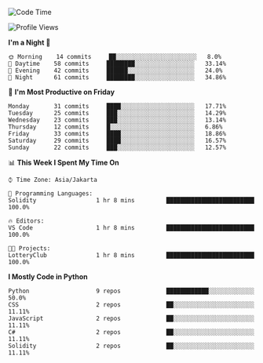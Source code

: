 <!--START_SECTION:waka-->
![Code Time](http://img.shields.io/badge/Code%20Time-973%20hrs%2057%20mins-blue)

![Profile Views](http://img.shields.io/badge/Profile%20Views-167-blue)

**I'm a Night 🦉** 

```text
🌞 Morning    14 commits     ██░░░░░░░░░░░░░░░░░░░░░░░   8.0% 
🌆 Daytime    58 commits     ████████░░░░░░░░░░░░░░░░░   33.14% 
🌃 Evening    42 commits     ██████░░░░░░░░░░░░░░░░░░░   24.0% 
🌙 Night      61 commits     ████████░░░░░░░░░░░░░░░░░   34.86%

```
📅 **I'm Most Productive on Friday** 

```text
Monday       31 commits     ████░░░░░░░░░░░░░░░░░░░░░   17.71% 
Tuesday      25 commits     ███░░░░░░░░░░░░░░░░░░░░░░   14.29% 
Wednesday    23 commits     ███░░░░░░░░░░░░░░░░░░░░░░   13.14% 
Thursday     12 commits     █░░░░░░░░░░░░░░░░░░░░░░░░   6.86% 
Friday       33 commits     ████░░░░░░░░░░░░░░░░░░░░░   18.86% 
Saturday     29 commits     ████░░░░░░░░░░░░░░░░░░░░░   16.57% 
Sunday       22 commits     ███░░░░░░░░░░░░░░░░░░░░░░   12.57%

```


📊 **This Week I Spent My Time On** 

```text
⌚︎ Time Zone: Asia/Jakarta

💬 Programming Languages: 
Solidity                 1 hr 8 mins         █████████████████████████   100.0%

🔥 Editors: 
VS Code                  1 hr 8 mins         █████████████████████████   100.0%

🐱‍💻 Projects: 
LotteryClub              1 hr 8 mins         █████████████████████████   100.0%

```

**I Mostly Code in Python** 

```text
Python                   9 repos             ████████████░░░░░░░░░░░░░   50.0% 
CSS                      2 repos             ██░░░░░░░░░░░░░░░░░░░░░░░   11.11% 
JavaScript               2 repos             ██░░░░░░░░░░░░░░░░░░░░░░░   11.11% 
C#                       2 repos             ██░░░░░░░░░░░░░░░░░░░░░░░   11.11% 
Solidity                 2 repos             ██░░░░░░░░░░░░░░░░░░░░░░░   11.11%

```



<!--END_SECTION:waka-->

